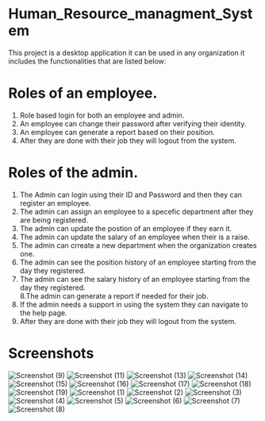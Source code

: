 # Human_Resource_managment_System 
This project is a desktop application it can be used in any organization it includes the functionalities that are listed below:<br />
# Roles of an employee. 
1. Role based login for both an employee and admin. <br />
2. An employee can change their password after verifying their identity.<br />
3. An employee can generate a report based on their position.<br />
4. After they are done with their job they will logout from the system.<br />
# Roles of the admin.
1. The Admin can login using their ID and Password and then they can register an employee.<br />
2. The admin can assign an employee to a specefic department after they are being registered.<br />
3. The admin can update the postion of an employee if they earn it.<br />
4. The admin can update the salary of an employee when their is a raise.<br />
5. The admin can crreate a new department when the organization creates one.<br />
6. The admin can see the position history of an employee starting from the day they registered. <br />
7. The admin can see the salary history of an employee starting from the day they registered. <br />
8.The admin can generate a report if needed for their job.<br />
9. If the admin needs a support in using the system they can navigate to the help page.<br />
10. After they are done with their job they will logout from the system.<br />
# Screenshots
![Screenshot (9)](https://github.com/Dagimassefa/Human_Resource_managment_System/assets/94830418/aca1d22e-c1e6-4fad-96aa-10b2d55388d3)
![Screenshot (11)](https://github.com/Dagimassefa/Human_Resource_managment_System/assets/94830418/b56994a7-d10e-4bd8-8052-7047fadb20e9)
![Screenshot (13)](https://github.com/Dagimassefa/Human_Resource_managment_System/assets/94830418/0ca15149-bcf5-4fad-83a3-167566cda06f)
![Screenshot (14)](https://github.com/Dagimassefa/Human_Resource_managment_System/assets/94830418/998272b1-14ba-435d-959e-e852eb6205c8)
![Screenshot (15)](https://github.com/Dagimassefa/Human_Resource_managment_System/assets/94830418/9c39f30e-9f36-49e2-8105-4b1710af9b12)
![Screenshot (16)](https://github.com/Dagimassefa/Human_Resource_managment_System/assets/94830418/a120e204-4947-41dd-9751-4eae9821826d)
![Screenshot (17)](https://github.com/Dagimassefa/Human_Resource_managment_System/assets/94830418/ca7a877c-fa33-4c63-8d8a-a4b8118c8fd1)
![Screenshot (18)](https://github.com/Dagimassefa/Human_Resource_managment_System/assets/94830418/2388090a-0afc-4b00-83a0-d8ae4b5d7faa)
![Screenshot (19)](https://github.com/Dagimassefa/Human_Resource_managment_System/assets/94830418/18f99880-cfdc-4b86-ade6-c339c4364da2)
![Screenshot (1)](https://github.com/Dagimassefa/Human_Resource_managment_System/assets/94830418/fb4d0340-adf8-4782-9fca-34c9a3b0096c)
![Screenshot (2)](https://github.com/Dagimassefa/Human_Resource_managment_System/assets/94830418/d75384cc-c5d0-41e2-b4a2-46980c982158)
![Screenshot (3)](https://github.com/Dagimassefa/Human_Resource_managment_System/assets/94830418/215fc1d8-bb5f-4a35-8f42-5265ca979341)
![Screenshot (4)](https://github.com/Dagimassefa/Human_Resource_managment_System/assets/94830418/75f38d69-8650-4f6f-9873-862177f762f9)
![Screenshot (5)](https://github.com/Dagimassefa/Human_Resource_managment_System/assets/94830418/841e8f06-eedc-4650-9652-5cb9e31623a2)
![Screenshot (6)](https://github.com/Dagimassefa/Human_Resource_managment_System/assets/94830418/2eca6b3e-5fd5-4fed-8d95-c2588e626de4)
![Screenshot (7)](https://github.com/Dagimassefa/Human_Resource_managment_System/assets/94830418/9600edc2-b730-4a47-a49a-bd418256bce2)
![Screenshot (8)](https://github.com/Dagimassefa/Human_Resource_managment_System/assets/94830418/47a2b953-0a88-4994-b16a-824aa50ca34f)
